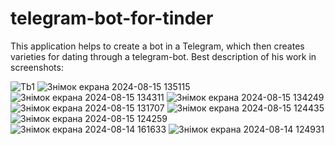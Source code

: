 ﻿# telegram-bot-for-tinder
This application helps to create a bot in a Telegram, which then creates varieties for dating through a telegram-bot.
Best description of his work in screenshots:

![Tb1](https://github.com/user-attachments/assets/809b96b9-eb04-439e-9c8a-ba922ab64cf8)
![Знімок екрана 2024-08-15 135115](https://github.com/user-attachments/assets/cb5ed980-3156-4cb8-a38f-f00cec2a32ec)
![Знімок екрана 2024-08-15 134311](https://github.com/user-attachments/assets/562dcb89-358e-42e0-be6e-941cec54c23b)
![Знімок екрана 2024-08-15 134249](https://github.com/user-attachments/assets/c395f6be-21f6-441f-ad36-3a8a7cd7f4d3)
![Знімок екрана 2024-08-15 131707](https://github.com/user-attachments/assets/78d00c59-5533-402f-838d-391f72e7a425)
![Знімок екрана 2024-08-15 124435](https://github.com/user-attachments/assets/0fe42708-fe5b-4ee6-83e1-3473b00cb8ce)
![Знімок екрана 2024-08-15 124259](https://github.com/user-attachments/assets/0d264803-fcb8-4687-9435-0858b7331c84)
![Знімок екрана 2024-08-14 161633](https://github.com/user-attachments/assets/ceabdeba-11ce-46d3-97a4-b6f6e358184c)
![Знімок екрана 2024-08-14 124931](https://github.com/user-attachments/assets/f36684f4-b8c4-4b11-938a-e38ab8cc2292)
